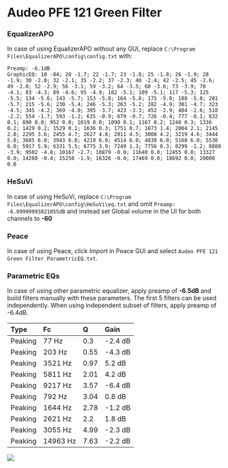 # Audeo PFE 121 Green Filter

### EqualizerAPO
In case of using EqualizerAPO without any GUI, replace `C:\Program Files\EqualizerAPO\config\config.txt`
with:
```
Preamp: -6.1dB
GraphicEQ: 10 -84; 20 -1.7; 22 -1.7; 23 -1.8; 25 -1.8; 26 -1.9; 28 -1.9; 30 -2.0; 32 -2.1; 35 -2.2; 37 -2.3; 40 -2.4; 42 -2.5; 45 -2.6; 49 -2.8; 52 -2.9; 56 -3.1; 59 -3.2; 64 -3.5; 68 -3.6; 73 -3.9; 78 -4.1; 83 -4.3; 89 -4.6; 95 -4.9; 102 -5.1; 109 -5.1; 117 -5.3; 125 -5.5; 134 -5.6; 143 -5.7; 153 -5.8; 164 -5.8; 175 -5.8; 188 -5.8; 201 -5.7; 215 -5.6; 230 -5.4; 246 -5.3; 263 -5.2; 282 -4.9; 301 -4.7; 323 -4.5; 345 -4.2; 369 -4.0; 395 -3.7; 423 -3.3; 452 -2.9; 484 -2.6; 518 -2.2; 554 -1.7; 593 -1.2; 635 -0.9; 679 -0.7; 726 -0.4; 777 -0.1; 832 0.1; 890 0.0; 952 0.0; 1019 0.0; 1090 0.1; 1167 0.2; 1248 0.3; 1336 0.2; 1429 0.2; 1529 0.1; 1636 0.3; 1751 0.7; 1873 1.4; 2004 2.1; 2145 2.8; 2295 3.6; 2455 4.7; 2627 4.8; 2811 4.5; 3008 4.2; 3219 4.6; 3444 5.8; 3685 6.0; 3943 6.0; 4219 6.0; 4514 6.0; 4830 6.0; 5168 6.0; 5530 6.0; 5917 5.9; 6331 5.5; 6775 3.9; 7249 1.3; 7756 0.3; 8299 -1.2; 8880 -3.9; 9502 -4.8; 10167 -2.7; 10879 -0.0; 11640 0.0; 12455 0.0; 13327 0.0; 14260 -0.4; 15258 -1.9; 16326 -0.0; 17469 0.0; 18692 0.0; 20000 0.0
```

### HeSuVi
In case of using HeSuVi, replace `C:\Program Files\EqualizerAPO\config\HeSuVi\eq.txt` and omit `Preamp:
-6.09999993821055dB` and instead set Global volume in the UI for both channels to **-60**

### Peace
In case of using Peace, click *Import* in Peace GUI and select `Audeo PFE 121 Green Filter ParametricEQ.txt`.

### Parametric EQs
In case of using other parametric equalizer, apply preamp of **-6.5dB** and build filters manually
with these parameters. The first 5 filters can be used independently.
When using independent subset of filters, apply preamp of -6.4dB.

| Type    | Fc       |    Q | Gain    |
|:--------|:---------|:-----|:--------|
| Peaking | 77 Hz    | 0.3  | -2.4 dB |
| Peaking | 203 Hz   | 0.55 | -4.3 dB |
| Peaking | 3521 Hz  | 0.97 | 5.2 dB  |
| Peaking | 5811 Hz  | 2.01 | 4.2 dB  |
| Peaking | 9217 Hz  | 3.57 | -6.4 dB |
| Peaking | 792 Hz   | 3.04 | 0.8 dB  |
| Peaking | 1644 Hz  | 2.78 | -1.2 dB |
| Peaking | 2621 Hz  | 2.2  | 1.8 dB  |
| Peaking | 3055 Hz  | 4.99 | -2.3 dB |
| Peaking | 14963 Hz | 7.63 | -2.2 dB |

![](https://raw.githubusercontent.com/jaakkopasanen/AutoEq/master/results/innerfidelity/sbaf-serious/Audeo%20PFE%20121%20Green%20Filter/Audeo%20PFE%20121%20Green%20Filter.png)